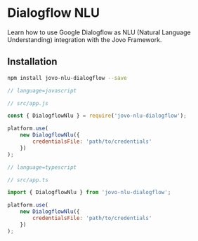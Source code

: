 # Dialogflow NLU

Learn how to use Google Dialogflow as NLU (Natural Language Understanding) integration with the Jovo Framework.

## Installation

```sh
npm install jovo-nlu-dialogflow --save
```

```javascript
// language=javascript

// src/app.js

const { DialogflowNlu } = require('jovo-nlu-dialogflow');

platform.use(
	new DialogflowNlu({
		credentialsFile: 'path/to/credentials'
	})
);

// language=typescript

// src/app.ts

import { DialogflowNlu } from 'jovo-nlu-dialogflow';

platform.use(
	new DialogflowNlu({
		credentialsFile: 'path/to/credentials'
	})
);
```

<!--[metadata]: {"description": "Learn how to use Google Dialogflow as NLU (Natural Language Understanding) integration with the Jovo Framework.",
"route": "nlu/dialogflow" }-->
